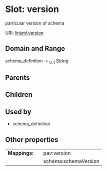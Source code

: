 
# Slot: version


particular version of schema

URI: [linkml:version](https://w3id.org/linkml/version)


## Domain and Range

schema_definition &#8594;  <sub>0..1</sub> [String](types/String.md)

## Parents


## Children


## Used by

 * schema_definition

## Other properties

|  |  |  |
| --- | --- | --- |
| **Mappings:** | | pav:version |
|  | | schema:schemaVersion |

